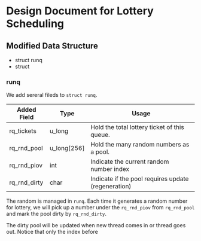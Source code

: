 # Design Document for Lottery Scheduling



## Modified Data Structure

- struct runq
- struct 


### runq

We add sereral fileds to `struct runq`. 

| Added Field  | Type        | Usage                                               |
| ------------ | ----------- | --------------------------------------------------- |
| rq_tickets   | u_long      | Hold the total lottery ticket of this queue.        |
| rq_rnd_pool  | u_long[256] | Hold the many random numbers as a pool.             |
| rq_rnd_piov  | int         | Indicate the current random number index            |
| rq_rnd_dirty | char        | Indicate if the pool requires update (regeneration) |

The random is managed in `runq`. Each time it generates a random number for lottery, we will pick up a number under the `rq_rnd_piov` from `rq_rnd_pool` and mark the pool dirty by `rq_rnd_dirty`.

The dirty pool will be updated when new thread comes in or thread goes out. Notice that only the index before



